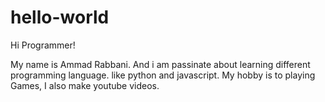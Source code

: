 # hello-world

Hi Programmer!

 My name is Ammad Rabbani. And i am passinate about learning different programming language. like python and javascript. My hobby is to playing Games, I also make youtube videos.
